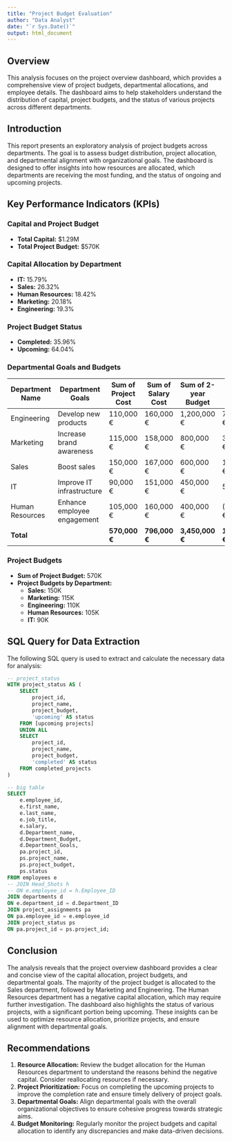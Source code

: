 ```yaml
---
title: "Project Budget Evaluation"
author: "Data Analyst"
date: "`r Sys.Date()`"
output: html_document
---
```




## Overview

This analysis focuses on the project overview dashboard, which provides a comprehensive view of project budgets, departmental allocations, and employee details. The dashboard aims to help stakeholders understand the distribution of capital, project budgets, and the status of various projects across different departments.

## Introduction

This report presents an exploratory analysis of project budgets across departments. The goal is to assess budget distribution, project allocation, and departmental alignment with organizational goals. The dashboard is designed to offer insights into how resources are allocated, which departments are receiving the most funding, and the status of ongoing and upcoming projects.

## Key Performance Indicators (KPIs)

### Capital and Project Budget

- **Total Capital:** $1.29M
- **Total Project Budget:** $570K

### Capital Allocation by Department

- **IT:** 15.79%
- **Sales:** 26.32%
- **Human Resources:** 18.42%
- **Marketing:** 20.18%
- **Engineering:** 19.3%

### Project Budget Status

- **Completed:** 35.96%
- **Upcoming:** 64.04%

### Departmental Goals and Budgets

| Department Name   | Department Goals                  | Sum of Project Cost | Sum of Salary Cost | Sum of 2-year Budget | Sum of Capital   |
|-------------------|-----------------------------------|---------------------|---------------------|----------------------|------------------|
| Engineering       | Develop new products              | 110,000 €           | 160,000 €           | 1,200,000 €          | 770,000.00 €     |
| Marketing         | Increase brand awareness          | 115,000 €           | 158,000 €           | 800,000 €            | 369,000.00 €     |
| Sales             | Boost sales                      | 150,000 €           | 167,000 €           | 600,000 €            | 116,000.00 €     |
| IT                | Improve IT infrastructure         | 90,000 €            | 151,000 €           | 450,000 €            | 58,000.00 €      |
| Human Resources   | Enhance employee engagement      | 105,000 €           | 160,000 €           | 400,000 €            | (525,000.00) €   |
| **Total**         |                                   | **570,000 €**        | **796,000 €**       | **3,450,000 €**      | **1,288,000.00 €**|

### Project Budgets

- **Sum of Project Budget:** 570K
- **Project Budgets by Department:**
  - **Sales:** 150K
  - **Marketing:** 115K
  - **Engineering:** 110K
  - **Human Resources:** 105K
  - **IT:** 90K

## SQL Query for Data Extraction

The following SQL query is used to extract and calculate the necessary data for analysis:

```sql
-- project_status
WITH project_status AS (
    SELECT
        project_id,
        project_name,
        project_budget,
        'upcoming' AS status
    FROM [upcoming projects]
    UNION ALL
    SELECT
        project_id,
        project_name,
        project_budget,
        'completed' AS status
    FROM completed_projects
)

-- big table
SELECT
    e.employee_id,
    e.first_name,
    e.last_name,
    e.job_title,
    e.salary,
    d.Department_name,
    d.Department_Budget,
    d.Department_Goals,
    pa.project_id,
    ps.project_name,
    ps.project_budget,
    ps.status
FROM employees e
-- JOIN Head_Shots h
-- ON e.employee_id = h.Employee_ID
JOIN departments d
ON e.department_id = d.Department_ID
JOIN project_assignments pa
ON pa.employee_id = e.employee_id
JOIN project_status ps
ON pa.project_id = ps.project_id;
```

## Conclusion

The analysis reveals that the project overview dashboard provides a clear and concise view of the capital allocation, project budgets, and departmental goals. The majority of the project budget is allocated to the Sales department, followed by Marketing and Engineering. The Human Resources department has a negative capital allocation, which may require further investigation. The dashboard also highlights the status of various projects, with a significant portion being upcoming. These insights can be used to optimize resource allocation, prioritize projects, and ensure alignment with departmental goals.

## Recommendations

1. **Resource Allocation:** Review the budget allocation for the Human Resources department to understand the reasons behind the negative capital. Consider reallocating resources if necessary.
2. **Project Prioritization:** Focus on completing the upcoming projects to improve the completion rate and ensure timely delivery of project goals.
3. **Departmental Goals:** Align departmental goals with the overall organizational objectives to ensure cohesive progress towards strategic aims.
4. **Budget Monitoring:** Regularly monitor the project budgets and capital allocation to identify any discrepancies and make data-driven decisions.
